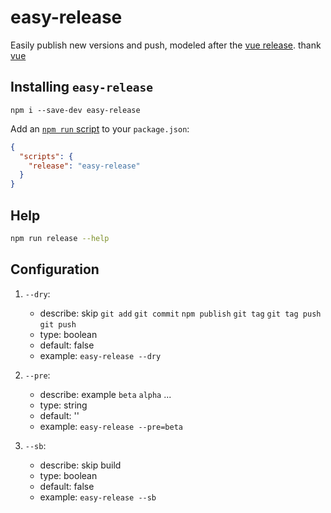 # easy-release
Easily publish new versions and push, modeled after the [vue release](https://github.com/vuejs/vue/blob/main/scripts/release.js). thank [vue](https://github.com/vuejs/vue)

<!-- ### Notice:
because changelog use `conventional-changelog` so
  please install `conventional-changelog-cli` and add  [`npm run` script](https://docs.npmjs.com/cli/run-script) to your `package.json`:
  ```json
  {
    "scripts": {
    "changelog": "conventional-changelog -p angular -i CHANGELOG.md -s",
    }
  }
  ``` -->

## Installing `easy-release`
```
npm i --save-dev easy-release
```
Add an [`npm run` script](https://docs.npmjs.com/cli/run-script) to your `package.json`:

```json
{
  "scripts": {
    "release": "easy-release"
  }
}
```

## Help

``` sh
npm run release --help
```

## Configuration

1. `--dry`:
   - describe: skip `git add` `git commit` `npm publish` `git tag` `git tag push` `git push`
   - type: boolean
   - default: false
   - example: `easy-release --dry`
  
2. `--pre`:
   - describe: example `beta` `alpha` ...
   - type: string
   - default: ''
   - example: `easy-release --pre=beta`
    
3. `--sb`:
   - describe: skip build
   - type: boolean
   - default: false
   - example: `easy-release --sb`